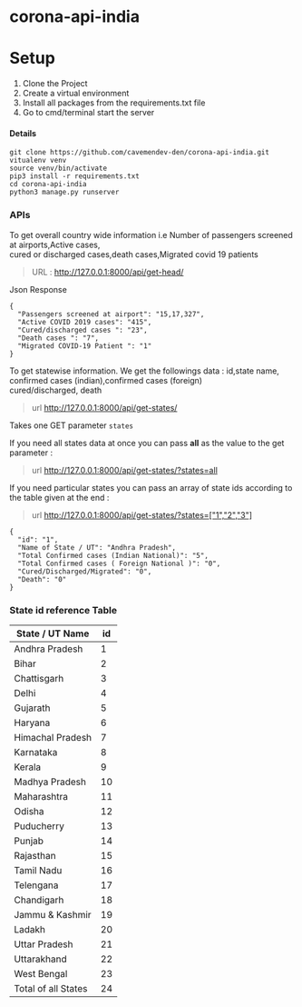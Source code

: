 # corona-api-india

<h1> Setup </h1>
<ol>
<li>Clone the Project</li>
<li>Create a virtual environment</li>
<li>Install all packages from the requirements.txt file </li>
<li>Go to cmd/terminal start the server</li>
</ol>

<h4> Details </h4>

```
git clone https://github.com/cavemendev-den/corona-api-india.git
vitualenv venv
source venv/bin/activate
pip3 install -r requirements.txt
cd corona-api-india
python3 manage.py runserver
```

<h3>APIs</h3>
To get overall country wide information i.e Number of passengers screened at airports,Active cases,<br>
cured or discharged cases,death cases,Migrated covid 19 patients

> URL : http://127.0.0.1:8000/api/get-head/ <br>

Json Response 

```
{
  "Passengers screened at airport": "15,17,327", 
  "Active COVID 2019 cases": "415", 
  "Cured/discharged cases ": "23", 
  "Death cases ": "7", 
  "Migrated COVID-19 Patient ": "1"
}

```
To get statewise information. We get the followings data : id,state name, confirmed cases (indian),confirmed cases (foreign) <br>
cured/discharged, death <br>
> url http://127.0.0.1:8000/api/get-states/ 

Takes one GET parameter `states`

If you need all states data at once you can pass <b>all</b> as the value to the get parameter : 
> url http://127.0.0.1:8000/api/get-states/?states=all

If you need particular states you can pass an array of state ids according to the table given at the end : 
> url http://127.0.0.1:8000/api/get-states/?states=["1","2","3"]



```
{
  "id": "1", 
  "Name of State / UT": "Andhra Pradesh",
  "Total Confirmed cases (Indian National)": "5", 
  "Total Confirmed cases ( Foreign National )": "0", 
  "Cured/Discharged/Migrated": "0", 
  "Death": "0"
}
```

<h3> State id reference Table </h3>

| State / UT Name | id |
|---|---|
|Andhra Pradesh|1|
|Bihar|2|
|Chattisgarh|3|
|Delhi|4|
|Gujarath|5|
|Haryana|6|
|Himachal Pradesh|7|
|Karnataka|8|
|Kerala|9|
|Madhya Pradesh|10|
|Maharashtra|11|
|Odisha|12|
|Puducherry|13|
|Punjab|14|
|Rajasthan|15|
|Tamil Nadu|16|
|Telengana|17|
|Chandigarh|18|
|Jammu & Kashmir|19|
|Ladakh|20|
|Uttar Pradesh|21|
|Uttarakhand|22|
|West Bengal|23|
|Total of all States|24|
 
